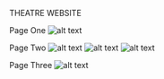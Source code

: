 THEATRE WEBSITE

 

Page One
![alt text](https://drive.google.com/file/d/1mbNknC1i0yD9jtSg7XpjPlloBlIF7H3g/view?usp=sharing)

Page Two
![alt text](https://drive.google.com/file/d/1dUiiZgg3Qp5sIJhbHKaKWNKBqXSRyWo1/view?usp=sharing)
![alt text](https://drive.google.com/file/d/1fZm010gayI9N90VMYdswoFTa5mAvhlFF/view?usp=sharing)
![alt text](https://drive.google.com/file/d/1HyULEhT2ywOTQem8zmqiQV-gVAWHDe_i/view?usp=sharing)

Page Three
![alt text](https://drive.google.com/file/d/19Y938IdFl_EdCem5MJ88ELhhMjZnfY_R/view?usp=sharing)
